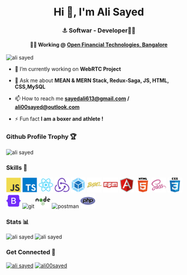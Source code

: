 <h1 align="center">Hi 👋, I'm Ali Sayed</h1>
<h3 align="center"> ⚓ Softwar - Developer🧑‍💻</h3>
<h4 align="center">👨‍💻 Working @ <a href="https://in.open.money/">Open Financial Technologies, Bangalore</a></h3>


<p align="left"> <img src="https://komarev.com/ghpvc/?username=ali00sayed" alt="ali sayed" /> </p>

- 🔭 I’m currently working on **WebRTC Project**

- 💬 Ask me about **MEAN & MERN Stack, Redux-Saga, JS, HTML, CSS,MySQL**

- 📫 How to reach me **sayedali613@gmail.com / ali00sayed@outlook.com**

- ⚡ Fun fact **I am a boxer and athlete !**

### Github Profile Trophy 🏆 
<img align="center" src="https://github-profile-trophy.vercel.app/?username=ali00sayed" alt="ali sayed" /> 

### Skills 🤨
<p align="left">
   <img src="https://github.com/devicons/devicon/blob/master/icons/javascript/javascript-original.svg" alt="javascript" width="40" height="40"/> 
  <img src="https://github.com/devicons/devicon/blob/master/icons/typescript/typescript-original.svg" alt="typescript" width="40" height="40"/>
   <img src="https://github.com/devicons/devicon/blob/master/icons/react/react-original.svg" alt="react" width="40" height="40"/> 
    <img src="https://github.com/devicons/devicon/blob/master/icons/redux/redux-original.svg" alt="redux" width="40" height="40"/> 
  <img src="https://github.com/devicons/devicon/blob/master/icons/webpack/webpack-original.svg" alt="wepack" width="40" height="40"/>
   <img src="https://github.com/devicons/devicon/blob/master/icons/babel/babel-original.svg" alt="babel" width="40" height="40"/>
<!--    <img src="https://github.com/devicons/devicon/blob/master/icons/yarn/yarn-original.svg" alt="yarn" width="40" height="40"/> -->
   <img src="https://github.com/devicons/devicon/blob/master/icons/npm/npm-original-wordmark.svg" alt="npm" width="40" height="40"/>
  <img src="https://github.com/devicons/devicon/blob/master/icons/angularjs/angularjs-original.svg" alt="angularjs" width="40" height="40"/>
    <img src="https://github.com/devicons/devicon/blob/master/icons/html5/html5-original-wordmark.svg" alt="html5" width="40" height="40"/>
    <img src="https://github.com/devicons/devicon/blob/master/icons/sass/sass-original.svg" alt="sass" width="40" height="40"/>
  <img src="https://github.com/devicons/devicon/blob/master/icons/css3/css3-original-wordmark.svg" alt="css3" width="40" height="40"/>
  <img src="https://github.com/devicons/devicon/blob/master/icons/bootstrap/bootstrap-plain.svg" alt="bootstrap" width="40" height="40"/>
<!--   <img src="https://www.chartjs.org/media/logo-title.svg" alt="chartjs" width="40" height="40"/>  -->
  <img src="https://www.vectorlogo.zone/logos/git-scm/git-scm-icon.svg" alt="git" width="40" height="40"/> 
<!--   <img src="https://github.com/devicons/devicon/blob/master/icons/linux/linux-original.svg" alt="linux" width="40" height="40"/>  -->
<!--   <img src="https://github.com/devicons/devicon/blob/master/icons/mongodb/mongodb-original-wordmark.svg" alt="mongodb" width="40" height="40"/>  -->
<!--   <img src="https://github.com/devicons/devicon/blob/master/icons/mysql/mysql-original-wordmark.svg" alt="mysql" width="40" height="40"/> -->
  <img src="https://github.com/devicons/devicon/blob/master/icons/nodejs/nodejs-original-wordmark.svg" alt="nodejs" width="40" height="40"/>
   <img src="https://iconape.com/wp-content/png_logo_vector/postman.png" alt="postman" width="40" height="40"/>
  <img src="https://github.com/devicons/devicon/blob/master/icons/php/php-original.svg" alt="php" width="40" height="40"/> 
<!--   <img src="https://github.com/devicons/devicon/blob/master/icons/heroku/heroku-original.svg" alt="heroku" width="40" height="40"/> -->
  </p>
 
  
  
  ### Stats 📊 
  <p align="left">
  <img  src="https://github-readme-stats.vercel.app/api/top-langs/?username=ali00sayed&theme=cobalt&layout=compact&hide=html" alt="ali sayed" />
<img  src="https://github-readme-stats.vercel.app/api?username=ali00sayed&theme=tokyonight&show_icons=true" alt="ali sayed" />
</p>

 ### Get Connected 🤝
<p align="left">
<a href="https://linkedin.com/in/ali00sayed" target="_blank"><img align="center" src="https://cdn.jsdelivr.net/npm/simple-icons@3.0.1/icons/linkedin.svg" alt="ali sayed" height="30" width="30" /></a>
<a href="https://instagram.com/ali00sayed" target="_blank"><img align="center" src="https://cdn.jsdelivr.net/npm/simple-icons@3.0.1/icons/instagram.svg" alt="ali00sayed" height="30" width="30" /></a>
</p>
